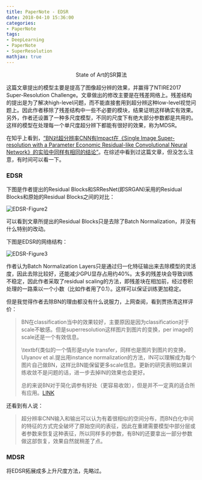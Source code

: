 ```yaml
---
title: PaperNote - EDSR
date: 2018-04-10 15:36:00
categories:
- PaperNote
tags:
- DeepLearning
- PaperNote
- SuperResolution
mathjax: true
---
```


<center>State of Art的SR算法</center>

<!-- more -->

这篇文章提出的模型主要是提高了图像超分辨的效果，并赢得了NTIRE2017 Super-Resolution Challenge。文章做出的修改主要是在残差网络上。残差结构的提出是为了解决high-level问题，而不能直接套用到超分辨这种low-level视觉问题上。因此作者移除了残差结构中一些不必要的模块，结果证明这样确实有效果。另外，作者还设置了一种多尺度模型，不同的尺度下有绝大部分参数都是共用的。这样的模型在处理每一个单尺度超分辨下都能有很好的效果，称为MDSR。

在知乎上看到，<a href="https://www.zhihu.com/question/62599196/answer/200311621">“BN对超分辨率CNN有Impact在《Single Image Super-resolution with a Parameter Economic Residual-like Convolutional Neural Network》的实验中同样有相同的结论”</a>。在综述中看到过这篇文章，但没怎么注意，有时间可以看一下。

### EDSR

下图是作者提出的Residual Blocks和SRResNet(即SRGAN)采用的Residual Blocks和原始的Residual Blocks之间的对比：

![EDSR-Figure2](https://raw.githubusercontent.com/mengyangniu/images/master/EDSR-Figure2.png)

可以看到文章所提出的Residual Blocks只是去除了Batch Normalization，并没有什么特别的改动。

下图是EDSR的网络结构：

![EDSR-Figure3](https://raw.githubusercontent.com/mengyangniu/images/master/EDSR-Figure3.png)

作者认为Batch Normalization Layers只是通过归一化特征输出来去除模型的灵活度，因此去除比较好，还能减少GPU显存占用约40\%。太多的残差块会导致训练不稳定，因此作者采取了residual scaling的方法，即残差块在相加前，经过卷积处理的一路乘以一个小数（比如作者用了0.1）。这样可以保证训练更加稳定。

但是我觉得作者去除BN的理由都没有什么说服力，上网查阅，看到贾扬清这样评价：

> BN在classification当中的效果较好，主要原因是因为classification对于scale不敏感。但是superresolution这样图片到图片的变换，per image的scale还是一个有效信息。
>
> \textbf{类似的一个情形是style transfer，同样也是图片到图片的变换，Ulyanov et al.提出用instance normalization的方法，IN可以理解成为每个图片自己做BN，这样比BN能保留更多scale信息。更新的研究表明如果训练收敛不是问题的话，进一步去掉IN的效果也会更好。
>
> 总的来说BN对于简化调参有好处（更容易收敛），但是并不一定真的适合所有应用。[LINK](https://www.zhihu.com/question/62599196)

还看到有人说：

> 超分辨率CNN输入和输出可以认为有着很相似的空间分布，而BN白化中间的特征的方式完全破坏了原始空间的表征，因此在重建需要模型中部分层或者参数来恢复这种表征，所以同样多的参数，有BN的还要拿出一部分参数做这部恢复，效果自然就稍差了点。

### MDSR

将EDSR拓展成多上升尺度方法，先略过。